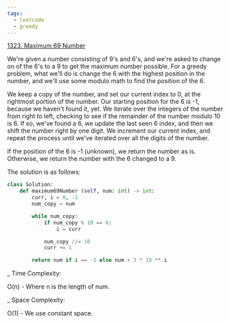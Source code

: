 ```yaml
---
tags:
  - leetcode
  - greedy
---
```


<a href="https://leetcode.com/problems/maximum-69-number/">1323. Maximum 69
Number</a>

We're given a number consisting of 9's and 6's, and we're asked to change on of
the 6's to a 9 to get the maximum number possible. For a greedy problem, what
we'll do is change the 6 with the highest position in the number, and we'll use
some modulo math to find the position of the 6.

We keep a copy of the number, and set our current index to 0, at the rightmost
portion of the number. Our starting position for the 6 is -1, because we haven't
found it, yet. We iterate over the integers of the number from right to left,
checking to see if the remainder of the number modulo 10 is 6. If so, we've
found a 6, we update the last seen 6 index, and then we shift the number right
by one digit. We increment our current index, and repeat the process until we've
iterated over all the digits of the number.

If the position of the 6 is -1 (unknown), we return the number as is. Otherwise,
we return the number with the 6 changed to a 9.

The solution is as follows:

```python
class Solution:
    def maximum69Number (self, num: int) -> int:
        curr, i = 0, -1
        num_copy = num

        while num_copy:
            if num_copy % 10 == 6:
                i = curr

            num_copy //= 10
            curr += 1

        return num if i == -1 else num + 3 * 10 ** i
```

\_ Time Complexity:

O(n) - Where n is the length of num.

\_ Space Complexity:

O(1) - We use constant space.

